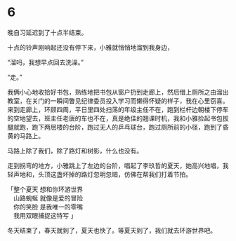 # 6

晚自习延迟到了十点半结束。

十点的铃声刚响起还没有停下来，小雅就悄悄地溜到我身边，

“溜吗，我想早点回去洗澡。”

“走。”

我俩小心地收拾好书包，熟练地把书包从窗户扔到走廊上，然后借上厕所之由溜出教室，在关门的一瞬间瞥见纪律委员投入学习而懒得怀疑的样子，我在心里窃喜。来到走廊上，环顾四周，平日里四处扫荡的年级主任不在，跑到栏杆边朝楼下停车的空地望去，班主任老唐的车也不在，真是绝佳的翘课时机，我和小雅捡起书包拔腿就跑，跑下两层楼的台阶，跑过无人的乒乓球台，跑过厕所前的小径，跑到了昏黄的马路上。

马路上除了我们，除了路灯和树影，什么也没有。

走到拐弯的地方，小雅跳上了左边的台阶，唱起了李玖哲的夏天，她高兴地唱，我轻声地和，头顶这盏坏掉的路灯忽明忽暗，仿佛在帮我们打着节拍。

「整个夏天 想和你环游世界<br>&emsp;山路蜿蜒 就像是爱的冒险<br>&emsp;你的笑脸 是我唯一的零嘴<br>&emsp;我用双眼捕捉这特写 」

冬天结束了，春天就到了，夏天也快了。等夏天到了，我们就去环游世界吧。

